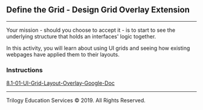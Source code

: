 ## Define the Grid - Design Grid Overlay Extension 

---

Your mission - should you choose to accept it - is to start to see the underlying structure that holds an interfaces' logic together. 

In this activity, you will learn about using UI grids and seeing how existing webpages have applied them to their layouts.

### Instructions

[8.1-01-UI-Grid-Layout-Overlay-Google-Doc](https://docs.google.com/document/d/1f2bxDIHHbEs4gwKSCuH65vJkZBbJ7T5r0aICKoFtBaw/edit?usp=sharing)

---

Trilogy Education Services © 2019. All Rights Reserved.

